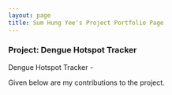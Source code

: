 ```yaml
---
layout: page
title: Sum Hung Yee's Project Portfolio Page
---
```


### Project: Dengue Hotspot Tracker

Dengue Hotspot Tracker -

Given below are my contributions to the project.
